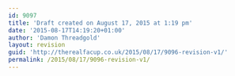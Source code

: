 ```yaml
---
id: 9097
title: 'Draft created on August 17, 2015 at 1:19 pm'
date: '2015-08-17T14:19:20+01:00'
author: 'Damon Threadgold'
layout: revision
guid: 'http://therealfacup.co.uk/2015/08/17/9096-revision-v1/'
permalink: /2015/08/17/9096-revision-v1/
---
```


